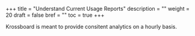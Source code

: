 +++
title = "Understand Current Usage Reports"
description = ""
weight = 20
draft = false
bref = ""
toc = true 
+++


Krossboard is meant to provide consitent analytics on a hourly basis.